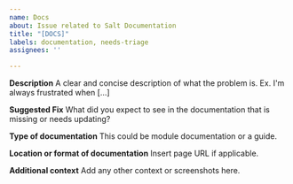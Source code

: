 ```yaml
---
name: Docs
about: Issue related to Salt Documentation
title: "[DOCS]"
labels: documentation, needs-triage
assignees: ''

---
```


**Description**
A clear and concise description of what the problem is. Ex. I'm always frustrated when [...]

**Suggested Fix**
What did you expect to see in the documentation that is missing or needs updating?

**Type of documentation**
This could be module documentation or a guide.

**Location or format of documentation**
Insert page URL if applicable.

**Additional context**
Add any other context or screenshots here.
